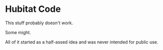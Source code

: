 # Hubitat Code

This stuff probably doesn't work.

Some might.

All of it started as a half-assed idea and was never intended for public use.
